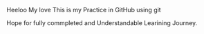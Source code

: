 Heeloo My love
This is my Practice in GitHub using git

Hope for fully commpleted and Understandable Learining Journey.

